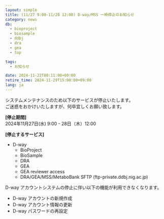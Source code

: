 ```yaml
---
layout: simple
title: (11/27 9:00-11/28 12:00) D-way/MSS 一時停止のお知らせ
category: news
db:
  - bioproject
  - biosample
  - ddbj
  - dra
  - gea
  - top

tags:
  - お知らせ

date: 2024-11-22T00:11:00+09:00
retire_time: 2024-11-29T15:00:00+09:00
lang: ja
---
```


システムメンテナンスのため以下のサービスが停止いたします。    
ご迷惑をおかけいたしますが、何卒宜しくお願い致します。    

**[停止期間]**    
2024年11月27日(水) 9:00 - 28日（木）12:00    


**[停止するサービス]**
- D-way  
	- BioProject  
	- BioSample  
	- DRA  
	- GEA  
	- GEA reviewer access  
	- DRA/GEA/MSS/MetaboBank SFTP (ftp-private.ddbj.nig.ac.jp)


D-way アカウントシステムの停止に伴い以下の機能が利用できなくなります。
- D-way アカウントの新規作成
- D-way アカウント情報の更新
- D-way パスワードの再設定

